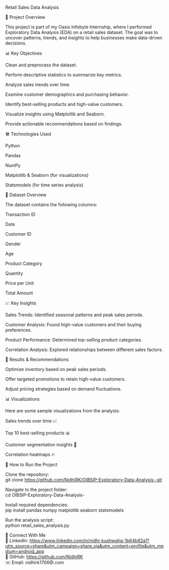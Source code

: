 Retail Sales Data Analysis

📌 Project Overview

This project is part of my Oasis Infobyte Internship, where I performed Exploratory Data Analysis (EDA) on a retail sales dataset. The goal was to uncover patterns, trends, and insights to help businesses make data-driven decisions.

📊 Key Objectives

Clean and preprocess the dataset.

Perform descriptive statistics to summarize key metrics.

Analyze sales trends over time.

Examine customer demographics and purchasing behavior.

Identify best-selling products and high-value customers.

Visualize insights using Matplotlib and Seaborn.

Provide actionable recommendations based on findings.

🛠 Technologies Used

Python

Pandas

NumPy

Matplotlib & Seaborn (for visualizations)

Statsmodels (for time series analysis)

📂 Dataset Overview

The dataset contains the following columns:

Transaction ID

Date

Customer ID

Gender

Age

Product Category

Quantity

Price per Unit

Total Amount

📈 Key Insights

Sales Trends: Identified seasonal patterns and peak sales periods.

Customer Analysis: Found high-value customers and their buying preferences.

Product Performance: Determined top-selling product categories.

Correlation Analysis: Explored relationships between different sales factors.

📌 Results & Recommendations

Optimize inventory based on peak sales periods.

Offer targeted promotions to retain high-value customers.

Adjust pricing strategies based on demand fluctuations.

📊 Visualizations

Here are some sample visualizations from the analysis:

Sales trends over time 📈

Top 10 best-selling products 📊

Customer segmentation insights 👥

Correlation heatmaps 🔥

🚀 How to Run the Project

Clone the repository:                                                                                                                                                                      
git clone https://github.com/NidhiRK/OIBSIP-Exploratory-Data-Analysis-.git                                                                                                                

Navigate to the project folder:                                                                                                                                                           
cd OIBSIP-Exploratory-Data-Analysis-

Install required dependencies:                                                                                                                                                            
pip install pandas numpy matplotlib seaborn statsmodels                                                                                                                                    

Run the analysis script:                                                                                                                                                                 
python retail_sales_analysis.py                                                                                                                                                           


📢 Connect With Me                                                                                                                                                                        
🔗 LinkedIn: https://www.linkedin.com/in/nidhi-kushwaha-1b64b62a1?utm_source=share&utm_campaign=share_via&utm_content=profile&utm_medium=android_app                                      
🐙 GitHub: https://github.com/NidhiRK                                                                                                                                                     
✉️ Email: nidhirk1706@.com
